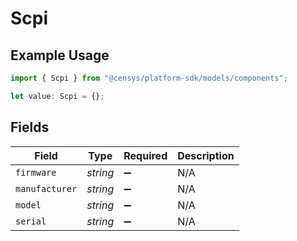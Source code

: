 # Scpi

## Example Usage

```typescript
import { Scpi } from "@censys/platform-sdk/models/components";

let value: Scpi = {};
```

## Fields

| Field              | Type               | Required           | Description        |
| ------------------ | ------------------ | ------------------ | ------------------ |
| `firmware`         | *string*           | :heavy_minus_sign: | N/A                |
| `manufacturer`     | *string*           | :heavy_minus_sign: | N/A                |
| `model`            | *string*           | :heavy_minus_sign: | N/A                |
| `serial`           | *string*           | :heavy_minus_sign: | N/A                |